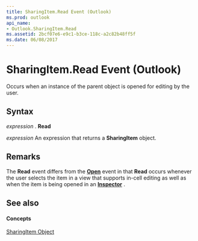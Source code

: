 ```yaml
---
title: SharingItem.Read Event (Outlook)
ms.prod: outlook
api_name:
- Outlook.SharingItem.Read
ms.assetid: 2bcf07e6-e9c1-b3ce-118c-a2c82b48ff5f
ms.date: 06/08/2017
---
```



# SharingItem.Read Event (Outlook)

Occurs when an instance of the parent object is opened for editing by the user. 


## Syntax

 _expression_ . **Read**

 _expression_ An expression that returns a **SharingItem** object.


## Remarks

The  **Read** event differs from the **[Open](Outlook.SharingItem.Open.md)** event in that **Read** occurs whenever the user selects the item in a view that supports in-cell editing as well as when the item is being opened in an **[Inspector](Outlook.Inspector.md)** .


## See also


#### Concepts


[SharingItem Object](Outlook.SharingItem.md)

